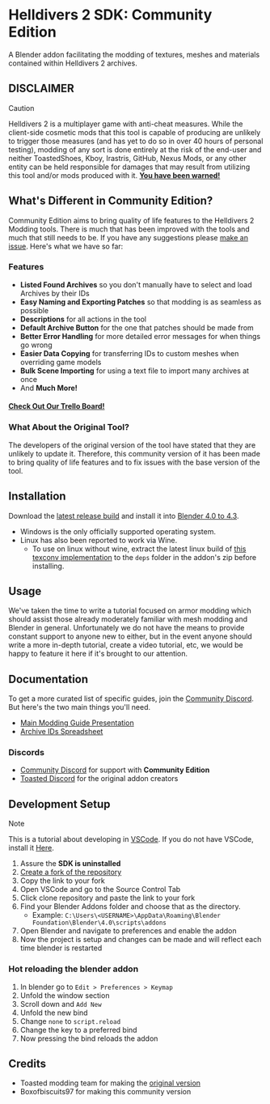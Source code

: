 # Helldivers 2 SDK: Community Edition
A Blender addon facilitating the modding of textures, meshes and materials contained within Helldivers 2 archives.

## DISCLAIMER
> [!CAUTION]
> Helldivers 2 is a multiplayer game with anti-cheat measures. While the client-side cosmetic mods that this tool is capable of producing are unlikely to trigger those measures (and has yet to do so in over 40 hours of personal testing), modding of any sort is done entirely at the risk of the end-user and neither ToastedShoes, Kboy, Irastris, GitHub, Nexus Mods, or any other entity can be held responsible for damages that may result from utilizing this tool and/or mods produced with it. <ins>**You have been warned!**</ins>

## What's Different in Community Edition?
Community Edition aims to bring quality of life features to the Helldivers 2 Modding tools. There is much that has been improved with the tools and much that still needs to be. If you have any suggestions please [make an issue](https://github.com/Boxofbiscuits97/HD2SDK-CommunityEdition/issues). Here's what we have so far:

### Features
- **Listed Found Archives** so you don't manually have to select and load Archives by their IDs
- **Easy Naming and Exporting Patches** so that modding is as seamless as possible
- **Descriptions** for all actions in the tool
- **Default Archive Button** for the one that patches should be made from
- **Better Error Handling** for more detailed error messages for when things go wrong
- **Easier Data Copying** for transferring IDs to custom meshes when overriding game models
- **Bulk Scene Importing** for using a text file to import many archives at once
- And **Much More!**

#### [Check Out Our Trello Board!](https://trello.com/b/8RLH5nq6/helldivers-2-sdk-community-edition)
 

### What About the Original Tool?
The developers of the original version of the tool have stated that they are unlikely to update it. Therefore, this community version of it has been made to bring quality of life features and to fix issues with the base version of the tool.

## Installation
Download the [latest release build](https://github.com/Boxofbiscuits97/HD2SDK-CommunityEdition/releases) and install it into [Blender 4.0 to 4.3](https://www.blender.org/download/). 
- Windows is the only officially supported operating system.
- Linux has also been reported to work via Wine.
  - To use on linux without wine, extract the latest linux build of [this texconv implementation](https://github.com/matyalatte/Texconv-Custom-DLL) to the `deps` folder in the addon's zip before installing.

## Usage
We've taken the time to write a tutorial focused on armor modding which should assist those already moderately familiar with mesh modding and Blender in general. Unfortunately we do not have the means to provide constant support to anyone new to either, but in the event anyone should write a more in-depth tutorial, create a video tutorial, etc, we would be happy to feature it here if it's brought to our attention.

## Documentation
To get a more curated list of specific guides, join the [Community Discord](https://discord.gg/ZwjPaZNwH7). But here's the two main things you'll need.
- [Main Modding Guide Presentation](https://docs.google.com/presentation/d/12SRK-LEdf_-m37FAFdKjXsjNidpBmzUeCm9-onlEFaM)
- [Archive IDs Spreadsheet](https://docs.google.com/spreadsheets/d/1oQys_OI5DWou4GeRE3mW56j7BIi4M7KftBIPAl1ULFw)

### Discords
- [Community Discord](https://discord.gg/ZwjPaZNwH7) for support with **Community Edition**
- [Toasted Discord](https://discord.gg/ftSZppf) for the original addon creators

## Development Setup
> [!NOTE]
> This is a tutorial about developing in [VSCode](https://code.visualstudio.com/). If you do not have VSCode, install it [Here](https://code.visualstudio.com/).

1. Assure the **SDK is uninstalled**
2. [Create a fork of the repository](https://github.com/Boxofbiscuits97/HD2SDK-CommunityEdition/fork)
3. Copy the link to your fork
5. Open VSCode and go to the Source Control Tab
6. Click clone repository and paste the link to your fork
7. Find your Blender Addons folder and choose that as the directory.
   - Example: `C:\Users\<USERNAME>\AppData\Roaming\Blender Foundation\Blender\4.0\scripts\addons`
9. Open Blender and navigate to preferences and enable the addon
10. Now the project is setup and changes can be made and will reflect each time blender is restarted

### Hot reloading the blender addon
1. In blender go to `Edit > Preferences > Keymap`
2. Unfold the window section
3. Scroll down and `Add New`
4. Unfold the new bind
5. Change `none` to `script.reload`
6. Change the key to a preferred bind
7. Now pressing the bind reloads the addon

## Credits
- Toasted modding team for making the [original version](https://github.com/kboykboy2/io_scene_helldivers2)
- Boxofbiscuits97 for making this community version
